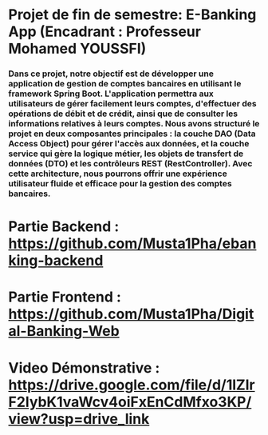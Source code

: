 # Projet de fin de semestre: E-Banking App (Encadrant : Professeur Mohamed YOUSSFI)

<h3>Dans ce projet, notre objectif est de développer une application de gestion de comptes bancaires en utilisant le framework Spring Boot. L'application permettra aux utilisateurs de gérer facilement leurs comptes, d'effectuer des opérations de débit et de crédit, ainsi que de consulter les informations relatives à leurs comptes. Nous avons structuré le projet en deux composantes principales : la couche DAO (Data Access Object) pour gérer l'accès aux données, et la couche service qui gère la logique métier, les objets de transfert de données (DTO) et les contrôleurs REST (RestController). Avec cette architecture, nous pourrons offrir une expérience utilisateur fluide et efficace pour la gestion des comptes bancaires.</h3>

# Partie Backend : https://github.com/Musta1Pha/ebanking-backend

# Partie Frontend : https://github.com/Musta1Pha/Digital-Banking-Web

# Video Démonstrative : https://drive.google.com/file/d/1lZlrF2IybK1vaWcv4oiFxEnCdMfxo3KP/view?usp=drive_link
